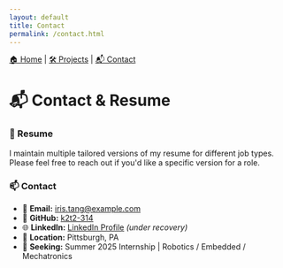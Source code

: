 ```yaml
---
layout: default
title: Contact
permalink: /contact.html
---
```


<!-- Navigation -->
<div style="margin-bottom: 30px;">
  <a href="{{ '/' | relative_url }}">🏠 Home</a> |
  <a href="{{ '/projects.html' | relative_url }}">🛠 Projects</a> |
  <a href="{{ '/contact.html' | relative_url }}">📬 Contact</a>
</div>

# 📬 Contact & Resume

### 📄 Resume
I maintain multiple tailored versions of my resume for different job types.  
Please feel free to reach out if you'd like a specific version for a role.

<!-- Optionally add a resume download link -->
<!-- [Download Resume (General)](files/Iris_Tang_Resume.pdf) -->

### 📫 Contact
- 📧 **Email:** iris.tang@example.com  
- 💼 **GitHub:** [k2t2-314](https://github.com/k2t2-314)  
- 🌐 **LinkedIn:** [LinkedIn Profile](https://www.linkedin.com/in/xinxuantang) *(under recovery)*  
- 📍 **Location:** Pittsburgh, PA  
- 🎯 **Seeking:** Summer 2025 Internship | Robotics / Embedded / Mechatronics
